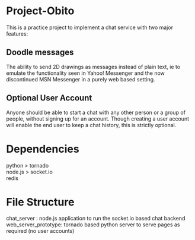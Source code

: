 Project-Obito
=============

This is a practice project to implement a chat service with two major features:

Doodle messages
-----------------
The ability to send 2D drawings as messages instead of plain text, ie to emulate the functionality seen in Yahoo! Messenger
and the now discontinued MSN Messenger in a purely web based setting.

Optional User Account
---------------------
Anyone should be able to start a chat with any other person or a group of people, without signing up for an account.
Though creating a user account will enable the end user to keep a chat history, this is strictly optional.


Dependencies
============
python > tornado   
node.js > socket.io   
redis

File Structure
==============
chat_server : node.js application to run the socket.io based chat backend   
web_server_prototype: tornado based python server to serve pages as required (no user accounts)   
